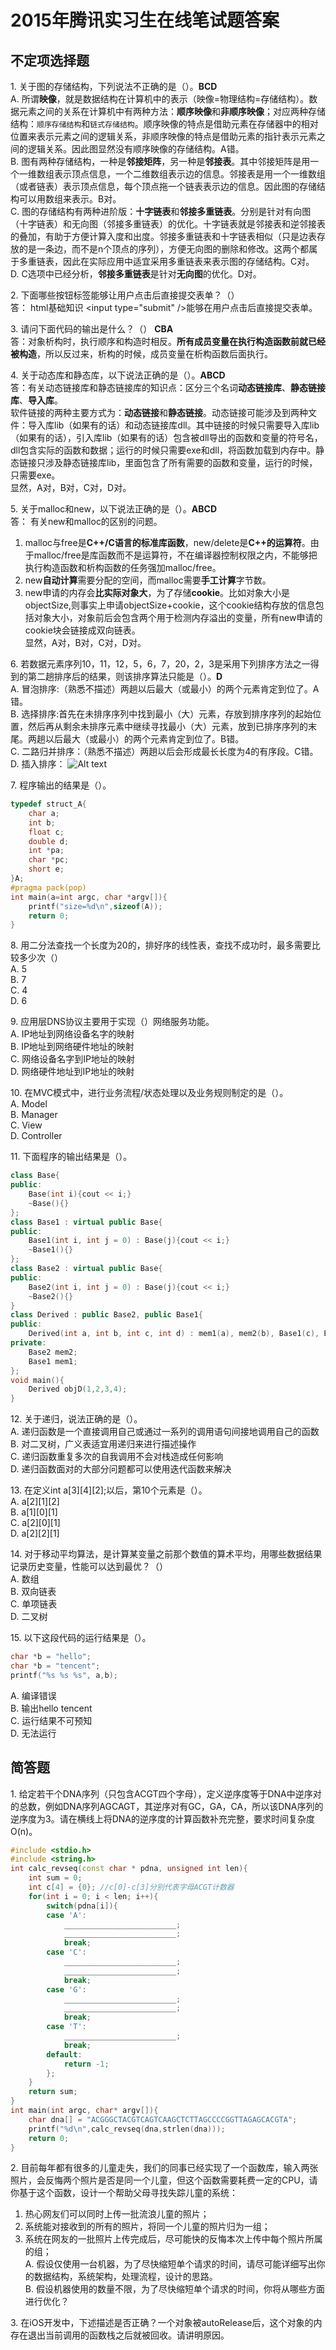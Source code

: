 # 2015年腾讯实习生在线笔试题答案
## 不定项选择题
1\. 关于图的存储结构，下列说法不正确的是（）。**BCD**  
A. 所谓**映像**，就是数据结构在计算机中的表示（映像=物理结构=存储结构）。数据元素之间的关系在计算机中有两种方法：**顺序映像**和**非顺序映像**；对应两种存储结构：`顺序存储结构`和`链式存储结构`。顺序映像的特点是借助元素在存储器中的相对位置来表示元素之间的逻辑关系，非顺序映像的特点是借助元素的指针表示元素之间的逻辑关系。因此图显然没有顺序映像的存储结构。A错。  
B. 图有两种存储结构，一种是**邻接矩阵**，另一种是**邻接表**。其中邻接矩阵是用一个一维数组表示顶点信息，一个二维数组表示边的信息。邻接表是用一个一维数组（或者链表）表示顶点信息，每个顶点拖一个链表表示边的信息。因此图的存储结构可以用数组来表示。B对。  
C. 图的存储结构有两种进阶版：**十字链表**和**邻接多重链表**。分别是针对有向图（十字链表）和无向图（邻接多重链表）的优化。十字链表就是邻接表和逆邻接表的叠加，有助于方便计算入度和出度。邻接多重链表和十字链表相似（只是边表存放的是一条边，而不是n个顶点的序列），方便无向图的删除和修改。这两个都属于多重链表，因此在实际应用中适宜采用多重链表来表示图的存储结构。C对。  
D. C选项中已经分析，**邻接多重链表**是针对**无向图**的优化。D对。  

2\. 下面哪些按钮标签能够让用户点击后直接提交表单？（）  
答： html基础知识 \<input type="submit" />能够在用户点击后直接提交表单。   

3\. 请问下面代码的输出是什么？（）  **CBA**  
答：对象析构时，执行顺序和构造时相反。**所有成员变量在执行构造函数前就已经被构造**，所以反过来，析构的时候，成员变量在析构函数后面执行。

4\. 关于动态库和静态库，以下说法正确的是（）。**ABCD**  
答：有关动态链接库和静态链接库的知识点：区分三个名词**动态链接库**、**静态链接库**、**导入库**。  
软件链接的两种主要方式为：**动态链接**和**静态链接**。动态链接可能涉及到两种文件：导入库lib（如果有的话）和动态链接库dll。其中链接的时候只需要导入库lib（如果有的话），引入库lib（如果有的话）包含被dll导出的函数和变量的符号名，dll包含实际的函数和数据；运行的时候只需要exe和dll，将函数加载到内存中。静态链接只涉及静态链接库lib，里面包含了所有需要的函数和变量，运行的时候，只需要exe。  
显然，A对，B对，C对，D对。  

5\. 关于malloc和new，以下说法正确的是（）。**ABCD**   
答： 有关new和malloc的区别的问题。  
1. malloc与free是**C++/C语言的标准库函数**，new/delete是**C++的运算符**。由于malloc/free是库函数而不是运算符，不在编译器控制权限之内，不能够把执行构造函数和析构函数的任务强加malloc/free。  
2. new**自动计算**需要分配的空间，而malloc需要**手工计算**字节数。  
3. new申请的内存会**比实际对象大**，为了存储**cookie**。比如对象大小是objectSize,则事实上申请objectSize+cookie，这个cookie结构存放的信息包括对象大小，对象前后会包含两个用于检测内存溢出的变量，所有new申请的cookie块会链接成双向链表。  
显然，A对，B对，C对，D对。  

6\. 若数据元素序列10，11，12，5，6，7，20，2，3是采用下列排序方法之一得到的第二趟排序后的结果，则该排序算法只能是（）。**D**  
A. 冒泡排序:（熟悉不描述）两趟以后最大（或最小）的两个元素肯定到位了。A错。    
B. 选择排序:首先在未排序序列中找到最小（大）元素，存放到排序序列的起始位置，然后再从剩余未排序元素中继续寻找最小（大）元素，放到已排序序列的末尾。两趟以后最大（或最小）的两个元素肯定到位了。B错。  
C. 二路归并排序：（熟悉不描述）两趟以后会形成最长长度为4的有序段。C错。  
D. 插入排序： ![Alt text](http://ww2.sinaimg.cn/large/9e2d8c2djw1eqel0075u0g208c02ygmu.gif)  

7\. 程序输出的结果是（）。  
```C++
typedef struct_A{
	char a;
	int b;
	float c;
	double d;
	int *pa;
	char *pc;
	short e;
}A;
#pragma pack(pop)
int main(a=int argc, char *argv[]){
	printf("size=%d\n",sizeof(A));
	return 0;
}
```
8\. 用二分法查找一个长度为20的，排好序的线性表，查找不成功时，最多需要比较多少次（）  
A. 5  
B. 7  
C. 4  
D. 6  

9\. 应用层DNS协议主要用于实现（）网络服务功能。  
A. IP地址到网络设备名字的映射  
B. IP地址到网络硬件地址的映射  
C. 网络设备名字到IP地址的映射  
D. 网络硬件地址到IP地址的映射

10\. 在MVC模式中，进行业务流程/状态处理以及业务规则制定的是（）。  
A. Model  
B. Manager  
C. View  
D. Controller  

11\. 下面程序的输出结果是（）。
```C++
class Base{
public:
	Base(int i){cout << i;}
	~Base(){}
};
class Base1 : virtual public Base{
public:
	Base1(int i, int j = 0) : Base(j){cout << i;}
	~Base1(){}
};
class Base2 : virtual public Base{
public:
	Base2(int i, int j = 0) : Base(j){cout << i;}
	~Base2(){}
}
class Derived : public Base2, public Base1{
public:
	Derived(int a, int b, int c, int d) : mem1(a), mem2(b), Base1(c), Base2(d), Base(a){cout << b;}
private:
	Base2 mem2;
	Base1 mem1;
};
void main(){
	Derived objD(1,2,3,4);
}
```

12\. 关于递归，说法正确的是（）。  
A. 递归函数是一个直接调用自己或通过一系列的调用语句间接地调用自己的函数  
B. 对二叉树，广义表适宜用递归来进行描述操作  
C. 递归函数重复多次的自我调用不会对栈造成任何影响  
D. 递归函数面对的大部分问题都可以使用迭代函数来解决  

13\. 在定义int a[3][4][2];以后，第10个元素是（）。  
A. a[2][1][2]  
B. a[1][0][1]  
C. a[2][0][1]  
D. a[2][2][1]  

14\. 对于移动平均算法，是计算某变量之前那个数值的算术平均，用哪些数据结果记录历史变量，性能可以达到最优？（）  
A. 数组  
B. 双向链表  
C. 单项链表  
D. 二叉树

15\. 以下这段代码的运行结果是（）。
```C++
char *b = "hello";
char *b = "tencent";
printf("%s %s %s", a,b);
```
A. 编译错误  
B. 输出hello tencent  
C. 运行结果不可预知  
D. 无法运行  

## 简答题
1\. 给定若干个DNA序列（只包含ACGT四个字母），定义逆序度等于DNA中逆序对的总数，例如DNA序列AGCAGT，其逆序对有GC，GA，CA，所以该DNA序列的逆序度为3。请在横线上将DNA的逆序度的计算函数补充完整，要求时间复杂度O(n)。
```C++
#include <stdio.h>
#include <string.h>
int calc_revseq(const char * pdna, unsigned int len){
	int sum = 0;
	int c[4] = {0};	//c[0]-c[3]分别代表字母ACGT计数器
	for(int i = 0; i < len; i++){
		switch(pdna[i]){
		case 'A':
			_________________________;
			_________________________;
			break;
		case 'C':
			_________________________;
			_________________________;
			break;
		case 'G':
			_________________________;
			_________________________;
			break;
		case 'T':
			_________________________;
			break;
		default:
			return -1;
		};
	}
	return sum;
}
int main(int argc, char* argv[]){
	char dna[] = "ACGGGCTACGTCAGTCAAGCTCTTAGCCCCGGTTAGAGCACGTA";
	printf("%d\n",calc_revseq(dna,strlen(dna)));
	return 0;
}
```
2\. 目前每年都有很多的儿童走失，我们的同事已经实现了一个函数库，输入两张照片，会反悔两个照片是否是同一个儿童，但这个函数需要耗费一定的CPU，请你基于这个函数，设计一个帮助父母寻找失踪儿童的系统：  
1) 热心网友们可以同时上传一批流浪儿童的照片；  
2) 系统能对接收到的所有的照片，将同一个儿童的照片归为一组；  
3) 系统在网友的一批照片上传完成后，尽可能快的反悔本次上传中每个照片所属的组；  
A\. 假设仅使用一台机器，为了尽快缩短单个请求的时间，请尽可能详细写出你的数据结构，系统架构，处理流程，设计的思路。  
B\. 假设机器使用的数量不限，为了尽快缩短单个请求的时间，你将从哪些方面进行优化？

3\. 在iOS开发中，下述描述是否正确？一个对象被autoRelease后，这个对象的内存在退出当前调用的函数栈之后就被回收。请讲明原因。
